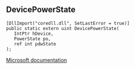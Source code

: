 ## DevicePowerState

```
[DllImport("coredll.dll", SetLastError = true)]
public static extern uint DevicePowerState(
   IntPtr hDevice,
   PowerState po,
   ref int pdwState
);
```

[Microsoft documentation](TODO)
